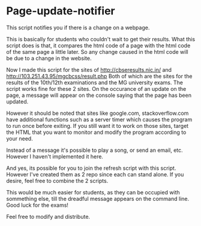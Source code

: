 Page-update-notifier
====================

This script notifies you if there is a change on a webpage.

This is basically for students who couldn't wait to get their results.
What this script does is that, it compares the html code of a page with the html code of the same page a little later.
So any change caused in the html code will be due to a change in the website.

Now I made this script for the sites of http://cbseresults.nic.in/ and http://103.251.43.95/mgcbcss/result.php
Both of which are the sites for the results of the 10th/12th examinations and the MG university exams.
The  script works fine for these 2 sites. On the occurance of an update on the page, a message will appear on the console saying that the page has been updated.

However it should be noted that sites like google.com, stackoverflow.com have additional functions such as a server timer which causes the program to run once before exiting. If you still want it to work on those sites, target the HTML that you want to monitor and modify the program according to your need.

Instead of a message it's possible to play a song, or send an email, etc. However I haven't implemented it here.

And yes, its possible for you to join the refresh script with this script. However I've created them as 2 repo since each can stand alone. If you desire, feel free to combine the 2 scripts.

This would be much easier for students, as they can be occupied with sommething else, till the dreadful message appears on the command line. Good luck for the exams!

Feel free to modify and distribute.
